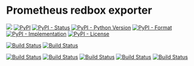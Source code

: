 # Prometheus redbox exporter

[![](https://img.shields.io/badge/code%20style-black-000000.svg)](https://github.com/psf/black)
[![PyPI](https://img.shields.io/pypi/v/prometheus-redbox-exporter)](https://pypi.org/project/prometheus-redbox-exporter/)
[![PyPI - Status](https://img.shields.io/pypi/status/prometheus-redbox-exporter)](https://pypi.org/project/prometheus-redbox-exporter/)
[![PyPI - Python Version](https://img.shields.io/pypi/pyversions/prometheus-redbox-exporter)](https://pypi.org/project/prometheus-redbox-exporter/)
[![PyPI - Format](https://img.shields.io/pypi/format/prometheus-redbox-exporter)](https://pypi.org/project/prometheus-redbox-exporter/)
[![PyPI - Implementation](https://img.shields.io/pypi/implementation/prometheus-redbox-exporter)](https://pypi.org/project/prometheus-redbox-exporter/)
[![PyPI - License](https://img.shields.io/pypi/l/prometheus-redbox-exporter)](https://pypi.org/project/prometheus-redbox-exporter/)


[![Build Status](https://github.com/cytopia/prometheus-redbox_exporter/workflows/linting/badge.svg)](https://github.com/cytopia/prometheus-redbox_exporter/actions?workflow=linting)
[![Build Status](https://github.com/cytopia/prometheus-redbox_exporter/workflows/building/badge.svg)](https://github.com/cytopia/prometheus-redbox_exporter/actions?workflow=building)

[![Build Status](https://github.com/cytopia/prometheus-redbox_exporter/workflows/black/badge.svg)](https://github.com/cytopia/prometheus-redbox_exporter/actions?workflow=black)
[![Build Status](https://github.com/cytopia/prometheus-redbox_exporter/workflows/mypy/badge.svg)](https://github.com/cytopia/prometheus-redbox_exporter/actions?workflow=mypy)
[![Build Status](https://github.com/cytopia/prometheus-redbox_exporter/workflows/pylint/badge.svg)](https://github.com/cytopia/prometheus-redbox_exporter/actions?workflow=pylint)
[![Build Status](https://github.com/cytopia/prometheus-redbox_exporter/workflows/pycode/badge.svg)](https://github.com/cytopia/prometheus-redbox_exporter/actions?workflow=pycode)
[![Build Status](https://github.com/cytopia/prometheus-redbox_exporter/workflows/pydoc/badge.svg)](https://github.com/cytopia/prometheus-redbox_exporter/actions?workflow=pydoc)
